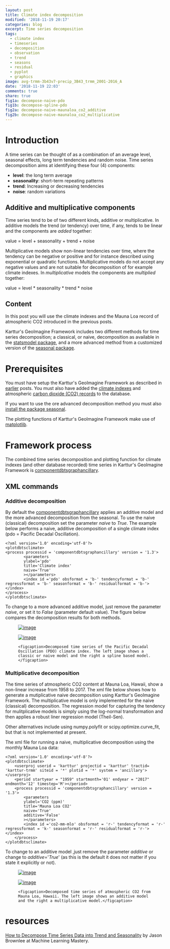 ```yaml
---
layout: post
title: Climate index decomposition
modified: '2018-11-19 20:17'
categories: blog
excerpt: Time series decomposition
tags:
  - climate index
  - timeseries
  - decomposition
  - observation
  - trend
  - seasons
  - residual
  - pyplot
  - graphics
image: avg-trmm-3b43v7-precip_3B43_trmm_2001-2016_A
date: '2018-11-19 22:03'
comments: true
share: true
fig1a: decompose-naive-pdo
fig1b: decompose-spline-pdo
fig2a: decompose-naive-maunaloa_co2_additive
fig2b: decompose-naive-maunaloa_co2_multiplicative
---
```


# Introduction

A time series can be thought of as a combination of an average level, seasonal effects, long term tendencies and random noise. Time series decomposition aims at identifying these four (4) components:

- __level__: the long term average
- __seasonality__: short-term repeating patterns
- __trend__: Increasing or decreasing tendencies
- __noise__: random variations

## Additive and multiplicative components

Time series tend to be of two different kinds, additive or multiplicative. In additive models the trend (or tendency) over time, if any, tends to be linear and the components are _added_ together:

value = level + seasonality + trend + noise

Multiplicative models show non-linear tendencies over time, where the tendency can be negative or positive and for instance described using exponential or quadratic functions. Multiplicative models do not accept any negative values and are not suitable for decomposition of for example climate indexes. In _multiplicative_ models the components are _multiplied_ together:

value = level * seasonality * trend * noise

## Content

In this post you will use the climate indexes and the Mauna Loa record of atmospheric CO2 introduced in the previous posts.  

Karttur's GeoImagine Framework includes two different methods for time series decomposition; a classical, or naive, decomposition as available in the [<span class='package'>statsmodel</span> package](https://www.statsmodels.org/stable/index.html), and a more advanced method from a customized version of the [<span class='package'>seasonal</span> package](https://github.com/welch/seasonal).

# Prerequisites

You must have setup the Karttur's GeoImagine Framework as described in [earlier](../blog-import-project-eclipse/) posts. You must also have added the [climate indexes](../blog-climateindex) and atmospheric [carbon dioxide (CO2) records](../blog-c02records/) to the database.

If you want to use the ore advanced decomposition method you must also [install the package <span class='package'>seasonal</span>](../blog-seasonal/).

The plotting functions of Karttur's GeoImagine Framework make use of [matplotlib](https://matplotlib.org/users/pyplot_tutorial.html).

# Framework process

The combined time series decomposition and plotting function for climate indexes (and other database recorded) time series in Karttur's GeoImagine Framework is [<span class='package'>componentdbtsgraphancillary</span>](../../subprocess/subproc-componentdbtsgraphancillary/).

## XML commands

### Additive decomposition

By default the [<span class='package'>componentdbtsgraphancillary</span>](../../subprocess/subproc-autocorrdbtsclimate/) applies an additive model and the more advanced decomposition from the <span class='package'>seasonal</span>. To use the naive (classical) decomposition set the parameter _naive_ to _True_. The example below performs a naive, additive decomposition of a single climate index (pdo = Pacific Decadal Oscillation).

```
<?xml version='1.0' encoding='utf-8'?>
<plotdbtsclimate>
<process processid = 'componentdbtsgraphancillary' version = '1.3'>
		<parameters
		ylabel='pdo'
		title='Climate index'
		naive='True'
		></parameters>
		<index id ='pdo' obsformat = 'b-' tendencyformat = 'b-' regressformat = 'b-' seasonformat = 'b-' residualformat = 'b-'></index>
</process>
</plotdbtsclimate>
```

To change to a more advanced additive model, just remove the parameter _naive_, or set it to _False_ (parameter default value). The figure below compares the decomposition results for both methods.

<figure class="half">

  <a href="{{ site.commonurl }}/images/{{ site.data.images[page.fig1a].file }}"><img src="{{ site.commonurl }}/images/{{ site.data.images[page.fig1a].file }}" alt="image"></a>

  <a href="{{ site.commonurl }}/images/{{ site.data.images[page.fig1b].file }}"><img src="{{ site.commonurl }}/images/{{ site.data.images[page.fig1b].file }}" alt="image"></a>

	<figcaption>Decomposed time series of the Pacific Decadal Oscillation (PDO) climate index. The left image shows a classic or naive model and the right a spline based model.</figcaption>
</figure>

### Multiplicative decomposition

The time series of atmospheric CO2 content at Mauna Loa, Hawaii, show a non-linear increase from 1958 to 2017. The xml file below shows how to generate a mutiplicative naive decomposition using Karttur's GeoImagine Framework. The multiplicative model is only implemented for the naive (classical) decomposition. The regression model for capturing the tendency for mulitplicative models is simply using the log-normal transformation and then applies a robust liner regression model (Theil-Sen).

Other alternatives include using numpy.polyfit or scipy.optimize.curve_fit, but that is not implemented at present.

The xml file for running a naive, multiplicative decomposition using the monthly Mauna Loa data:

```
<?xml version='1.0' encoding='utf-8'?>
<plotdbtsclimate>
	<userproj userid = 'karttur' projectid = 'karttur' tractid= 'karttur-trmm' siteid = '*' plotid = '*' system = 'ancillary'></userproj>
	<period startyear = "1959" startmonth='01' endyear = "2017" endmonth='12' timestep='M'></period>
	<process processid = 'componentdbtsgraphancillary' version = '1.3'>
		<parameters
		ylabel='CO2 (ppm)'
		title='Mauna Loa CO2'
		naive='True'
		additive='False'
		></parameters>
		<index id ='co2-mm-mlo' obsformat = 'r-' tendencyformat = 'r-' regressformat = 'k-' seasonformat = 'r-' residualformat = 'r-'></index>
	</process>
</plotdbtsclimate>
```

To change to an additive model ,just remove the parameter _additive_ or change to _additive_='_True_' (as this is the default it does not matter if you state it explicitly or not).

<figure class="half">

  <a href="{{ site.commonurl }}/images/{{ site.data.images[page.fig2a].file }}"><img src="{{ site.commonurl }}/images/{{ site.data.images[page.fig2a].file }}" alt="image"></a>

  <a href="{{ site.commonurl }}/images/{{ site.data.images[page.fig2b].file }}">

  <img src="{{ site.commonurl }}/images/{{ site.data.images[page.fig2b].file }}" alt="image"></a>

	<figcaption>Decomposed time series of atmospheric CO2 from Mauna Loa, Hawaii. The left image shows an additive model and the right a multiplicative model.</figcaption>
</figure>

# resources

[How to Decompose Time Series Data into Trend and Seasonality](https://machinelearningmastery.com/decompose-time-series-data-trend-seasonality/) by Jason Brownlee at Machine Learning Mastery.
